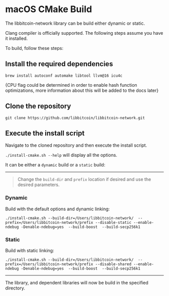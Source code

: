 # macOS CMake Build

The libbitcoin-network library can be build either dynamic or static.

Clang compiler is officially supported.
The following steps assume you have it installed.

To build, follow these steps:
## Install the required dependencies
```
brew install autoconf automake libtool llvm@16 icu4c
```

{CPU flag could be determined in order to enable hash function optimizations, more information about this will be added to the docs later}

## Clone the repository

```
git clone https://github.com/libbitcoin/libbitcoin-network.git
```

## Execute the install script

Navigate to the cloned repository and then execute the install script.

`./install-cmake.sh --help` will display all the options.

It can be either a `dynamic` build or a `static` build:

---

> Change the `build-dir` and `prefix` location if desired and use the desired parameters.

### Dynamic

Build with the default options and dynamic linking:
```
./install-cmake.sh --build-dir=/Users/libbitcoin-network/  --prefix=/Users/libbitcoin-network/prefix --disable-static --enable-ndebug -Denable-ndebug=yes  --build-boost  --build-secp256k1
```

### Static

Build with static linking:
```
./install-cmake.sh --build-dir=/Users/libbitcoin-network/  --prefix=/Users/libbitcoin-network/prefix --disable-shared --enable-ndebug -Denable-ndebug=yes  --build-boost  --build-secp256k1
```

---

The library, and dependent libraries will now be build in the specified directory.

